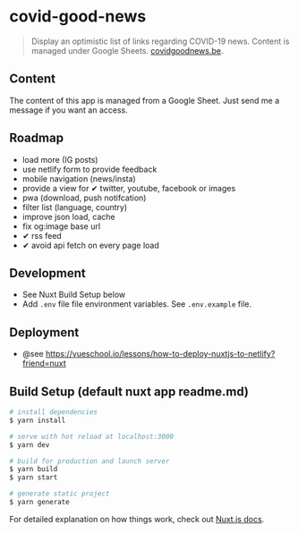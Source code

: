 # covid-good-news

> Display an optimistic list of links regarding COVID-19 news. Content is managed under Google Sheets. [covidgoodnews.be](https://covidgoodnews.be).

## Content

The content of this app is managed from a Google Sheet. Just send me a message if you want an access.

## Roadmap

- load more (IG posts)
- use netlify form to provide feedback
- mobile navigation (news/insta)
- provide a view for ✔ twitter, youtube, facebook or images
- pwa (download, push notifcation)
- filter list (language, country)
- improve json load, cache
- fix og:image base url
- ✔ rss feed
- ✔ avoid api fetch on every page load

## Development

- See Nuxt Build Setup below
- Add `.env` file file environment variables. See `.env.example` file.

## Deployment

- @see https://vueschool.io/lessons/how-to-deploy-nuxtjs-to-netlify?friend=nuxt

## Build Setup (default nuxt app readme.md)

``` bash
# install dependencies
$ yarn install

# serve with hot reload at localhost:3000
$ yarn dev

# build for production and launch server
$ yarn build
$ yarn start

# generate static project
$ yarn generate
```

For detailed explanation on how things work, check out [Nuxt.js docs](https://nuxtjs.org).
